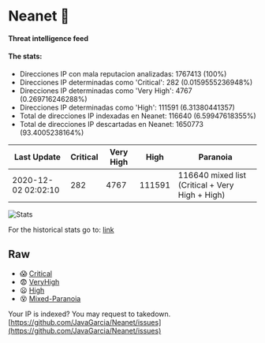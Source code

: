 # Neanet :hocho:
#### Threat intelligence feed
#### The stats:

- Direcciones IP con mala reputacion analizadas: 1767413 (100%)
- Direcciones IP determinadas como 'Critical':  282 (0.0159555236948%)
- Direcciones IP determinadas como 'Very High':  4767 (0.269716246288%)
- Direcciones IP determinadas como 'High':  111591 (6.31380441357)
- Total de direcciones IP indexadas en Neanet:  116640 (6.59947618355%)
- Total de direcciones IP descartadas en Neanet:  1650773 (93.4005238164%)

| Last Update | Critical | Very High | High | Paranoia |
| --- | --- | --- | --- | --- |
| 2020-12-02 02:02:10 | 282 | 4767 | 111591 | 116640 mixed list (Critical + Very High + High)|

![Stats](https://docs.google.com/spreadsheets/d/e/2PACX-1vSnaNMIXVabIpDJjufMlzH7poXnshF3mgd8Is1g9ytUEzVsP5my4Trn8f-xkoLLQ38xpL3HtmUexLo6/pubchart?oid=501124687&format=image)

For the historical stats go to: [link](/stats.csv)
## Raw
- :scream: [Critical](https://raw.githubusercontent.com/JavaGarcia/Neanet/master/blacklists/neanet_critical.txt)
- :fearful: [VeryHigh](https://raw.githubusercontent.com/JavaGarcia/Neanet/master/blacklists/neanet_veryHigh.txtt)
- :frowning: [High](https://raw.githubusercontent.com/JavaGarcia/Neanet/master/blacklists/neanet_high.txt)
- :dizzy_face: [Mixed-Paranoia](https://raw.githubusercontent.com/JavaGarcia/Neanet/master/blacklists/neanet_all.txt)


Your IP is indexed? You may request to takedown. [https://github.com/JavaGarcia/Neanet/issues](https://github.com/JavaGarcia/Neanet/issues)




































































































































































































































































































































































































































































































































































































































































































































































































































































































































































































































































































































































































































































































































































































































































































































































































































































































































































































































































































































































































































































































































































































































































































































































































































































































































































































































